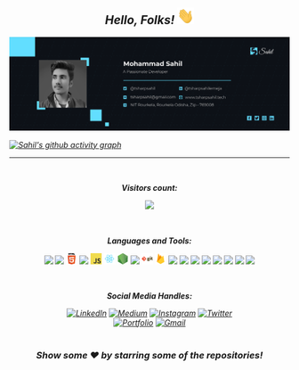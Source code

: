 <h2 align='center'> <i>Hello, Folks! <img src="./wave.gif" width="30px" height= "30px"></h2>

![Sahil_Sign_banner](./sahil_signature.png)
<!-- <br/> -->
<!-- <img src="./sahil_banner.svg" width="200%"> -->
[![Sahil's github activity graph](https://github-readme-activity-graph.vercel.app/graph?username=Mohammad-Sahil&bg_color=0d2235&color=70718f&line=0d0e35&point=63dffe&area=true&hide_border=true)](https://github.com/Mohammad-Sahil/github-readme-activity-graph)
<hr/><br/>
<p align="center"><strong>Visitors count:</strong></p>
  <!-- <meta http-equiv="refresh" content="0.6"> -->
<p align="center"> 
  <img src="https://profile-counter.glitch.me/Mohammad-Sahil/count.svg" />
</p>
<br/>
<div align="center">
<p><strong>Languages and Tools:</strong></p>
 
<code><img height="20" src="https://www.python.org/static/favicon.ico"></code>
<code><img height="20" src="https://isocpp.org/favicon.ico"></code>
<code><img height="20" src="https://raw.githubusercontent.com/github/explore/80688e429a7d4ef2fca1e82350fe8e3517d3494d/topics/html/html.png"></code>
<code><img height="20" src="https://cdn.freebiesupply.com/logos/large/2x/css3-logo-png-transparent.png"></code>
<code><img height="20" src="https://raw.githubusercontent.com/github/explore/80688e429a7d4ef2fca1e82350fe8e3517d3494d/topics/javascript/javascript.png"></code>
<code><img height="20" src="https://raw.githubusercontent.com/github/explore/80688e429a7d4ef2fca1e82350fe8e3517d3494d/topics/react/react.png"></code>
<code><img height="20" src="https://raw.githubusercontent.com/github/explore/80688e429a7d4ef2fca1e82350fe8e3517d3494d/topics/nodejs/nodejs.png"></code>
<code><img height="20" src="https://www.mongodb.com/assets/images/global/favicon.ico"></code>
<code><img height="20" src="https://raw.githubusercontent.com/github/explore/80688e429a7d4ef2fca1e82350fe8e3517d3494d/topics/git/git.png"></code>
<code><img height="20" src="https://raw.githubusercontent.com/github/explore/80688e429a7d4ef2fca1e82350fe8e3517d3494d/topics/firebase/firebase.png"></code>
<code><img height="20" src="https://go.dev/blog/go-brand/Go-Logo/PNG/Go-Logo_Blue.png"></code>
<code><img height="20" src="https://camo.githubusercontent.com/92ec9eb7eeab7db4f5919e3205918918c42e6772562afb4112a2909c1aaaa875/68747470733a2f2f6173736574732e76657263656c2e636f6d2f696d6167652f75706c6f61642f76313630373535343338352f7265706f7369746f726965732f6e6578742d6a732f6e6578742d6c6f676f2e706e67"></code>
<code><img height="20" src="https://cdn.freebiesupply.com/logos/large/2x/nodejs-1-logo-png-transparent.png"></code>
<code><img height="20" src="https://freepikpsd.com/file/2019/10/express-js-png-5-Transparent-Images-570x570.png"></code>
<code><img height="20" src="https://miro.medium.com/max/468/1*SRL22ADht1NU4LXUeU4YVg.png"></code>
<code><img height="20" src="https://cdn-icons-png.flaticon.com/512/919/919853.png"></code>
<code><img height="20" src="https://brandslogos.com/wp-content/uploads/images/large/figma-logo.png"></code>
<code><img height="20" src="https://pnggrid.com/wp-content/uploads/2021/05/Adobe-Illustrator-Logo-1024x998.png"></code>
</div>
<br/>
<div align="center">
<p><strong>Social Media Handles:</strong></p>
<a href="https://www.linkedin.com/in/tsharpsahilemeja/" target="_blank"><img src="https://img.shields.io/badge/-tsharpsahilemeja-blue?style=flat-square&logo=Linkedin&logoColor=white&link=https://www.linkedin.com/in/tsharpsahilemeja/" alt="LinkedIn"></a>
<a href="https://tsharpsahil.medium.com/" target="_blank"><img src="https://img.shields.io/badge/tsharpsahil-12100E?style=flat-square&logo=medium&logoColor=white&link=https://tsharpsahil.medium.com/" alt="Medium"></a>
<a href="https://www.instagram.com/tsharpsahil/" target="_blank"><img src="https://img.shields.io/badge/-tsharpsahil-e4405f?style=flat-square&logo=Instagram&logoColor=white&link=https://www.instagram.com/tsharpsahil/" alt="Instagram"></a>
<a href="https://twitter.com/tsharpsahil/" target="_blank"><img src="https://img.shields.io/badge/tsharpsahil-000000?style=flat-square&logo=Twitter&logoColor=blue&link=https://twitter.com/tsharpsahil/" alt="Twitter"></a>
<br/>
<a href="https://www.tsharpsahil.tech/" target="_blank"><img src="https://img.shields.io/badge/tsharpsahil.tech-0D4B89?style=flat-square&logo=React&logoColor=white&link=https://www.tsharpsahil.tech/" alt="Portfolio"></a>
<a href="mailto:tsharpsahil@gmail.com" target="_blank"><img src="https://img.shields.io/badge/-tsharpsahil@gmail.com-d14836?style=flat-square&logo=Gmail&logoColor=white&link=mailto:tsharpsahil@gmail.com" alt="Gmail"></a>
</div><br/>
 <div align="center">
 
 ### Show some ❤️ by starring some of the repositories!

</div>
